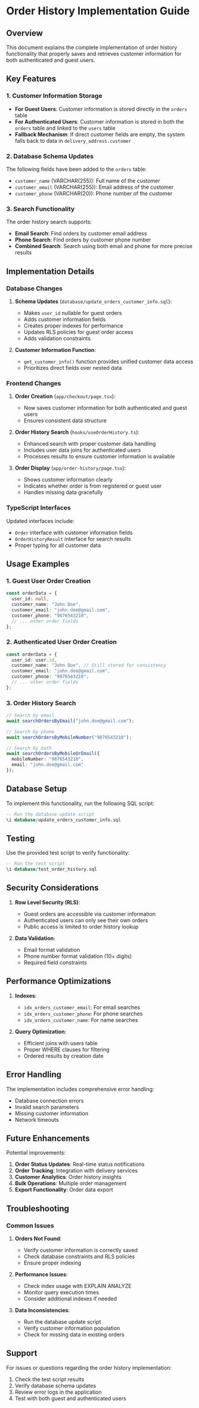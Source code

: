 # Order History Implementation Guide

## Overview

This document explains the complete implementation of order history functionality that properly saves and retrieves customer information for both authenticated and guest users.

## Key Features

### 1. Customer Information Storage
- **For Guest Users**: Customer information is stored directly in the `orders` table
- **For Authenticated Users**: Customer information is stored in both the `orders` table and linked to the `users` table
- **Fallback Mechanism**: If direct customer fields are empty, the system falls back to data in `delivery_address.customer`

### 2. Database Schema Updates

The following fields have been added to the `orders` table:
- `customer_name` (VARCHAR(255)): Full name of the customer
- `customer_email` (VARCHAR(255)): Email address of the customer
- `customer_phone` (VARCHAR(20)): Phone number of the customer

### 3. Search Functionality

The order history search supports:
- **Email Search**: Find orders by customer email address
- **Phone Search**: Find orders by customer phone number
- **Combined Search**: Search using both email and phone for more precise results

## Implementation Details

### Database Changes

1. **Schema Updates** (`database/update_orders_customer_info.sql`):
   - Makes `user_id` nullable for guest orders
   - Adds customer information fields
   - Creates proper indexes for performance
   - Updates RLS policies for guest order access
   - Adds validation constraints

2. **Customer Information Function**:
   - `get_customer_info()` function provides unified customer data access
   - Prioritizes direct fields over nested data

### Frontend Changes

1. **Order Creation** (`app/checkout/page.tsx`):
   - Now saves customer information for both authenticated and guest users
   - Ensures consistent data structure

2. **Order History Search** (`hooks/useOrderHistory.ts`):
   - Enhanced search with proper customer data handling
   - Includes user data joins for authenticated users
   - Processes results to ensure customer information is available

3. **Order Display** (`app/order-history/page.tsx`):
   - Shows customer information clearly
   - Indicates whether order is from registered or guest user
   - Handles missing data gracefully

### TypeScript Interfaces

Updated interfaces include:
- `Order` interface with customer information fields
- `OrderHistoryResult` interface for search results
- Proper typing for all customer data

## Usage Examples

### 1. Guest User Order Creation
```typescript
const orderData = {
  user_id: null,
  customer_name: "John Doe",
  customer_email: "john.doe@gmail.com",
  customer_phone: "9876543210",
  // ... other order fields
};
```

### 2. Authenticated User Order Creation
```typescript
const orderData = {
  user_id: user.id,
  customer_name: "John Doe", // Still stored for consistency
  customer_email: "john.doe@gmail.com",
  customer_phone: "9876543210",
  // ... other order fields
};
```

### 3. Order History Search
```typescript
// Search by email
await searchOrdersByEmail("john.doe@gmail.com");

// Search by phone
await searchOrdersByMobileNumber("9876543210");

// Search by both
await searchOrdersByMobileOrEmail({
  mobileNumber: "9876543210",
  email: "john.doe@gmail.com"
});
```

## Database Setup

To implement this functionality, run the following SQL script:

```sql
-- Run the database update script
\i database/update_orders_customer_info.sql
```

## Testing

Use the provided test script to verify functionality:

```sql
-- Run the test script
\i database/test_order_history.sql
```

## Security Considerations

1. **Row Level Security (RLS)**:
   - Guest orders are accessible via customer information
   - Authenticated users can only see their own orders
   - Public access is limited to order history lookup

2. **Data Validation**:
   - Email format validation
   - Phone number format validation (10+ digits)
   - Required field constraints

## Performance Optimizations

1. **Indexes**:
   - `idx_orders_customer_email`: For email searches
   - `idx_orders_customer_phone`: For phone searches
   - `idx_orders_customer_name`: For name searches

2. **Query Optimization**:
   - Efficient joins with users table
   - Proper WHERE clauses for filtering
   - Ordered results by creation date

## Error Handling

The implementation includes comprehensive error handling:
- Database connection errors
- Invalid search parameters
- Missing customer information
- Network timeouts

## Future Enhancements

Potential improvements:
1. **Order Status Updates**: Real-time status notifications
2. **Order Tracking**: Integration with delivery services
3. **Customer Analytics**: Order history insights
4. **Bulk Operations**: Multiple order management
5. **Export Functionality**: Order data export

## Troubleshooting

### Common Issues

1. **Orders Not Found**:
   - Verify customer information is correctly saved
   - Check database constraints and RLS policies
   - Ensure proper indexing

2. **Performance Issues**:
   - Check index usage with EXPLAIN ANALYZE
   - Monitor query execution times
   - Consider additional indexes if needed

3. **Data Inconsistencies**:
   - Run the database update script
   - Verify customer information population
   - Check for missing data in existing orders

## Support

For issues or questions regarding the order history implementation:
1. Check the test script results
2. Verify database schema updates
3. Review error logs in the application
4. Test with both guest and authenticated users






